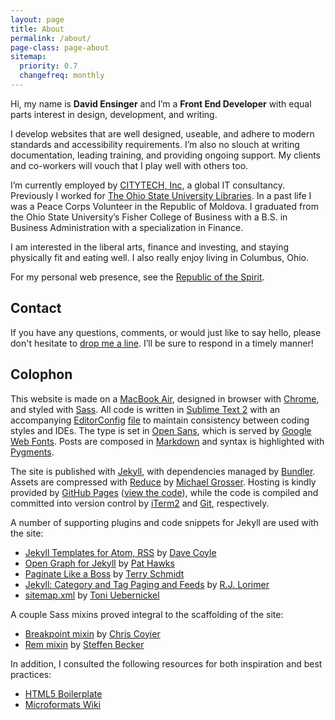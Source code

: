 ```yaml
---
layout: page
title: About
permalink: /about/
page-class: page-about
sitemap:
  priority: 0.7
  changefreq: monthly
---
```


Hi, my name is __David Ensinger__ and I’m a __Front End Developer__ with equal parts interest in design, development, and writing.

I develop websites that are well designed, useable, and adhere to modern standards and accessibility requirements. I’m also no slouch at writing documentation, leading training, and providing ongoing support. My clients and co-workers will vouch that I play well with others too.

I’m currently employed by [CITYTECH, Inc](http://www.citytechinc.com/), a global IT consultancy. Previously I worked for [The Ohio State University Libraries](http://library.osu.edu/). In a past life I was a Peace Corps Volunteer in the Republic of Moldova. I graduated from the Ohio State University’s Fisher College of Business with a B.S. in Business Administration with a specialization in Finance.

I am interested in the liberal arts, finance and investing, and staying physically fit and eating well. I also really enjoy living in Columbus, Ohio.

For my personal web presence, see the [Republic of the Spirit](http://www.republicofthespirit.com/).

## Contact

If you have any questions, comments, or would just like to say hello, please don't hesitate to [drop me a line](mailto:hello@davidensinger.com). I’ll be sure to respond in a timely manner!

## Colophon

This website is made on a [MacBook Air](http://www.apple.com/macbookair/), designed in browser with [Chrome](http://www.google.com/chrome/), and styled with [Sass](http://sass-lang.com/). All code is written in [Sublime Text 2](http://www.sublimetext.com/) with an accompanying [EditorConfig](http://editorconfig.org/) [file](https://github.com/davidensinger/davidensinger.github.io/blob/source/.editorconfig) to maintain consistency between coding styles and IDEs. The type is set in [Open Sans](http://www.google.com/webfonts/specimen/Open+Sans), which is served by [Google Web Fonts](http://www.google.com/webfonts). Posts are composed in [Markdown](http://daringfireball.net/projects/markdown/) and syntax is highlighted with [Pygments](http://pygments.org/).

The site is published with [Jekyll](http://jekyllrb.com/), with dependencies managed by [Bundler](http://bundler.io/). Assets are compressed with [Reduce](https://github.com/grosser/reduce) by [Michael Grosser](http://grosser.it/). Hosting is kindly provided by [GitHub Pages](http://pages.github.com/) ([view the code](https://github.com/davidensinger/davidensinger.github.io)), while the code is compiled and committed into version control by [iTerm2](http://www.iterm2.com/) and [Git](http://git-scm.com/), respectively.

A number of supporting plugins and code snippets for Jekyll are used with the site:

- [Jekyll Templates for Atom, RSS](http://davecoyle.com/tech-notes/jekyll-templates-for-atom-rss/) by [Dave Coyle](http://davecoyle.com/)
- [Open Graph for Jekyll](https://gist.github.com/pathawks/1406355) by [Pat Hawks](http://alt.pathawks.com/)
- [Paginate Like a Boss](http://schmidt-happens.com/articles/2012/01/11/setup-pagination-for-jekyll-driven-sites.html) by [Terry Schmidt](http://schmidt-happens.com/)
- [Jekyll: Category and Tag Paging and Feeds](http://realjenius.com/2012/12/01/jekyll-category-tag-paging-feeds/) by [R.J. Lorimer](http://realjenius.com/)
- [sitemap.xml](https://github.com/havvg/havvg.github.com/blob/master/sitemap.xml) by [Toni Uebernickel](http://toni.uebernickel.info/)

A couple Sass mixins proved integral to the scaffolding of the site:

- [Breakpoint mixin](http://css-tricks.com/media-queries-sass-3-2-and-codekit/) by [Chris Coyier](http://css-tricks.com/)
- [Rem mixin](https://gist.github.com/webgefrickel/4530526) by [Steffen Becker](http://webgefrickel.de/)

In addition, I consulted the following resources for both inspiration and best practices:

- [HTML5 Boilerplate](http://html5boilerplate.com/)
- [Microformats Wiki](http://microformats.org/wiki/)
